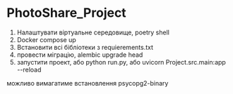 # PhotoShare_Project

1. Налаштувати віртуальне середовище, poetry shell
2. Docker compose up
3. Встановити всі бібліотеки з requierements.txt
4. провести міграцію, alembic upgrade head
5. запустити проект, або python run.py, або uvicorn Project.src.main:app --reload

  можливо вимагатиме встановлення 
  psycopg2-binary
